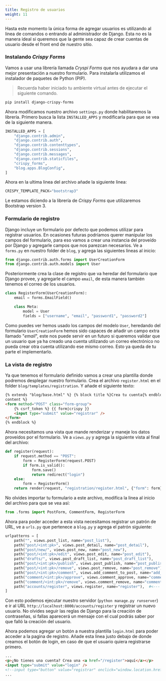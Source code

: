 ```yaml
---
title: Registro de usuarios
weight: 11
---
```


Hasta este momento la única forma de agregar usuarios es utilizando al linea de comandos o entrando al administrador de Django. Esta no es la manera ideal si queremos que la gente sea capaz de crear cuentas de usuario desde el front end de nuestro sitio.

### Instalando _Crispy Forms_

Vamos a usar una librería llamada _Cryspi Forms_ que nos ayudara a dar una mejor presentación a nuestro formulario. Para instalarla utilizamos el instalador de paquetes de Python (PIP).

> Recuerda haber iniciado tu ambiente virtual antes de ejecutar el siguiente comando.

```bash
pip install django-crispy-forms
```

Ahora modificamos nuestro archivo `settings.py` donde habilitaremos la librería. Primero busca la lista `INSTALLED_APPS` y modificarla para que se vea de la siguiente manera.

```python
INSTALLED_APPS = [
    "django.contrib.admin",
    "django.contrib.auth",
    "django.contrib.contenttypes",
    "django.contrib.sessions",
    "django.contrib.messages",
    "django.contrib.staticfiles",
    "crispy_forms",
    "blog.apps.BlogConfig",
]
```

Ahora en la ultima linea del archivo añade la siguiente linea:

```python
CRISPY_TEMPLATE_PACK="bootstrap3"
```

Le estamos diciendo a la librería de _Crispy Forms_ que utilizaremos Bootstrap version 3.

### Formulario de registro

Django incluye un formulario por defecto que podemos utilizar para registrar usuarios. En ocasiones futuras podríamos querer manipular los campos del formulario, para eso vamos a crear una instancia del proveído por Django y agregarle campos que nos parezcan necesarios. Ve a `forms.py` en nuestro folder de `blog`, y agrega las siguientes lineas al inicio:

```python
from django.contrib.auth.forms import UserCreationForm
from django.contrib.auth.models import User
```

Posteriormente crea la clase de registro que va heredar del formulario que Django provee, y agregarle el campo `email`, de esta manera también tenemos el correo de los usuarios.

```python
class RegisterForm(UserCreationForm):
    email = forms.EmailField()

    class Meta:
        model = User
        fields = ["username", "email", "password1", "password2"]
```

Como puedes ver hemos usado los campos del modelo `User`, heredando del formulario `UserCreationForm` hemos sido capaces de añadir un campo extra llamado "_email_", este nos puede servir en un futuro si queremos validar que un usuario que ya ha creado una cuenta utilizando un correo electrónico no pueda crear otra cuenta utilizando ese mismo correo. Esto ya queda de tu parte el implementarlo.

### La vista de registro

Ya que tenemos el formulario definido vamos a crear una plantilla donde podremos desplegar nuestro formulario. Crea el archivo `register.html` en el folder `blog/templates/registration`. Y añade el siguiente texto:

```html
{% extends "blog/base.html" %} {% block title %}Crea tu cuenta{% endblock %} {% load crispy_forms_tags %} {% block
content %}
<form method="POST" class="form-group">
    {% csrf_token %} {{ form|crispy }}
    <input type="submit" value="registrar" />
</form>
{% endblock %}
```

Ahora necesitamos una vista que mande renderizar y maneje los datos proveídos por el formulario. Ve a `views.py` y agrega la siguiente vista al final del archivo:

```python
def register(request):
    if request.method == "POST":
        form = RegisterForm(request.POST)
        if form.is_valid():
            form.save()
            return redirect("login")
    else:
        form = RegisterForm()
    return render(request, "registration/register.html", {"form": form})
```

No olvides importar tu formulario a este archivo, modifica la linea al inicio del archivo para que se vea así:

```python
from .forms import PostForm, CommentForm, RegisterForm
```

Ahora para poder acceder a esta vista necesitamos registrar un patrón de URL, ve a `urls.py` que pertenece a `blog.py` y agrega el patrón siguiente:

```python
urlpatterns = [
    path("", views.post_list, name="post_list"),
    path("post/<int:pk>", views.post_detail, name="post_detail"),
    path("post/new/", views.post_new, name="post_new"),
    path("post/<int:pk>/edit", views.post_edit, name="post_edit"),
    path("drafts/", views.post_draft_list, name="post_draft_list"),
    path("post/<int:pk>/publish", views.post_publish, name="post_publish"),
    path("post/<int:pk>/remove", views.post_remove, name="post_remove"),
    path("post/<int:pk>/comment", views.add_comment_to_post, name="add_comment_to_post"),
    path("comment/<int:pk>/approve", views.comment_approve, name="comment_approve"),
    path("comment/<int:pk>/remove", views.comment_remove, name="comment_remove"),
    path("accounts/register", views.register, name="register"),  #<--- Nuevo patron
]
```

Con esto podemos ejecutar nuestro servidor (`python manage.py runserver`) e ir al URL `http://localhost:8000/accounts/register` y registrar un nuevo usuario. No olvides seguir las reglas de Django para la creación de contraseñas, si fallas aparecerá un mensaje con el cual podrás saber por que falló la creación del usuario.

Ahora podemos agregar un botón a nuestra plantilla `login.html` para poder acceder a la pagina de registro. Añade esta linea justo debajo de donde creamos el botón de login, en caso de que el usuario quiera registrarse primero.

```html
...
<p>¿No tienes una cuenta? Crea una <a href="/register">aquí</a></p>
<input type="submit" value="login" />
<!--input type="button" value="registrar" onclick="window.location.href='{% url 'register' %}'"/-->
...
```
